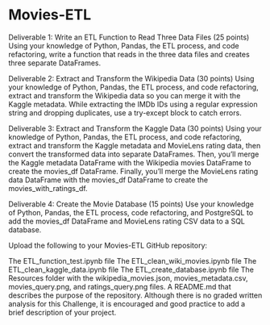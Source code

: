 # Movies-ETL

Deliverable 1: Write an ETL Function to Read Three Data Files (25 points)
Using your knowledge of Python, Pandas, the ETL process, and code refactoring, write a function that reads in the three data files and creates three separate DataFrames.

Deliverable 2: Extract and Transform the Wikipedia Data (30 points)
Using your knowledge of Python, Pandas, the ETL process, and code refactoring, extract and transform the Wikipedia data so you can merge it with the Kaggle metadata. While extracting the IMDb IDs using a regular expression string and dropping duplicates, use a try-except block to catch errors.

Deliverable 3: Extract and Transform the Kaggle Data (30 points)
Using your knowledge of Python, Pandas, the ETL process, and code refactoring, extract and transform the Kaggle metadata and MovieLens rating data, then convert the transformed data into separate DataFrames. Then, you’ll merge the Kaggle metadata DataFrame with the Wikipedia movies DataFrame to create the movies_df DataFrame. Finally, you’ll merge the MovieLens rating data DataFrame with the movies_df DataFrame to create the movies_with_ratings_df.

Deliverable 4: Create the Movie Database (15 points)
Use your knowledge of Python, Pandas, the ETL process, code refactoring, and PostgreSQL to add the movies_df DataFrame and MovieLens rating CSV data to a SQL database.

Upload the following to your Movies-ETL GitHub repository:

The ETL_function_test.ipynb file
The ETL_clean_wiki_movies.ipynb file
The ETL_clean_kaggle_data.ipynb file
The ETL_create_database.ipynb file
The Resources folder with the wikipedia_movies.json, movies_metadata.csv, movies_query.png, and ratings_query.png files.
A README.md that describes the purpose of the repository. Although there is no graded written analysis for this Challenge, it is encouraged and good practice to add a brief description of your project.

